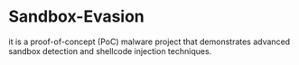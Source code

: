 # Sandbox-Evasion
it is a proof-of-concept (PoC) malware project that demonstrates advanced sandbox detection and shellcode injection techniques.
